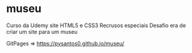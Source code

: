 # museu
Curso da Udemy site HTML5 e CSS3 Recrusos especiais
Desafio era de criar um site para um museu

GitPages => https://pvsantos0.github.io/museu/
